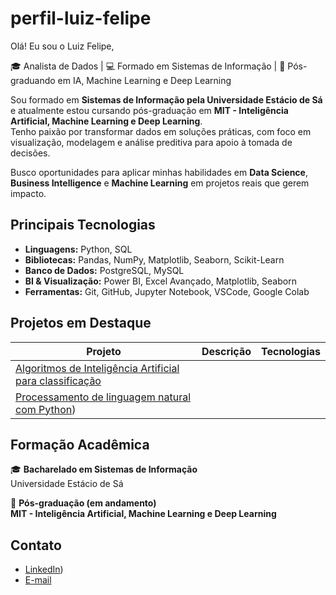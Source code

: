 # perfil-luiz-felipe

Olá! Eu sou o Luiz Felipe,

🎓 Analista de Dados | 💻 Formado em Sistemas de Informação | 🤖 Pós-graduando em IA, Machine Learning e Deep Learning

Sou formado em **Sistemas de Informação pela Universidade Estácio de Sá** e atualmente estou cursando pós-graduação em **MIT - Inteligência Artificial, Machine Learning e Deep Learning**.  
Tenho paixão por transformar dados em soluções práticas, com foco em visualização, modelagem e análise preditiva para apoio à tomada de decisões.

Busco oportunidades para aplicar minhas habilidades em **Data Science**, **Business Intelligence** e **Machine Learning** em projetos reais que gerem impacto.

## Principais Tecnologias

- **Linguagens:** Python, SQL
- **Bibliotecas:** Pandas, NumPy, Matplotlib, Seaborn, Scikit-Learn
- **Banco de Dados:** PostgreSQL, MySQL
- **BI & Visualização:** Power BI, Excel Avançado, Matplotlib, Seaborn
- **Ferramentas:** Git, GitHub, Jupyter Notebook, VSCode, Google Colab

## Projetos em Destaque

| Projeto | Descrição | Tecnologias |
|--------|-----------|-------------|
| [Algoritmos de Inteligência Artificial para classificação](https://github.com/luizfelipesouzaivo/algoritmos-ia-classificacao) |
| [Processamento de linguagem natural com Python](https://github.com/luizfelipesouzaivo/linguagem-python)) |

## Formação Acadêmica

🎓 **Bacharelado em Sistemas de Informação**  
Universidade Estácio de Sá

📘 **Pós-graduação (em andamento)**  
**MIT - Inteligência Artificial, Machine Learning e Deep Learning**


## Contato

- [LinkedIn](https://www.linkedin.com/in/luiz-felipe-souza-ivo/))  
- [E-mail](luizfelipesouzaivo@gmail.com)  
